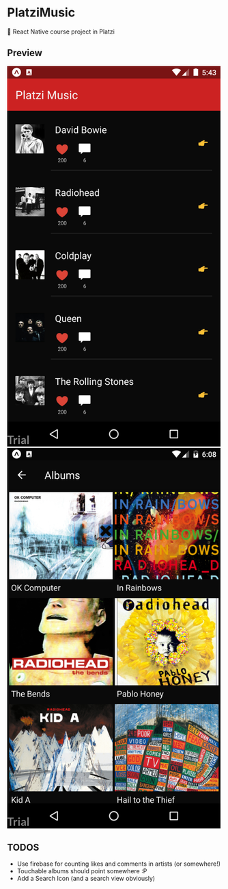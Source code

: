 # PlatziMusic

:iphone: React Native course project in Platzi

## Preview

<img src="https://github.com/juandc/PlatziMusic/blob/master/preview.png" width="500" />
<img src="https://github.com/juandc/PlatziMusic/blob/master/preview2.png" width="500" />

## TODOS

* Use firebase for counting likes and comments in artists (or somewhere!)
* Touchable albums should point somewhere :P
* Add a Search Icon (and a search view obviously)
